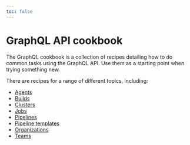 ```yaml
---
toc: false
---
```


# GraphQL API cookbook

The GraphQL cookbook is a collection of recipes detailing how to do common tasks using the GraphQL API. Use them as a starting point when trying something new.

There are recipes for a range of different topics, including:

- [Agents](/docs/apis/graphql/cookbooks/agents)
- [Builds](/docs/apis/graphql/cookbooks/builds)
- [Clusters](/docs/apis/graphql/cookbooks/clusters)
- [Jobs](/docs/apis/graphql/cookbooks/jobs)
- [Pipelines](/docs/apis/graphql/cookbooks/pipelines)
- [Pipeline templates](/docs/apis/graphql/cookbooks/pipeline-templates)
- [Organizations](/docs/apis/graphql/cookbooks/organizations)
- [Teams](/docs/apis/graphql/cookbooks/teams)
